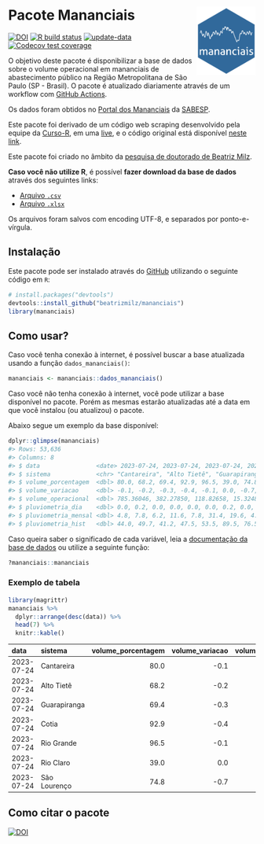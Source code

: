 
<!-- README.md is generated from README.Rmd. Please edit that file -->

# Pacote Mananciais <img src="man/figures/hexlogo.png" align="right" width = "120px"/>

<!-- badges: start -->

[![DOI](https://zenodo.org/badge/DOI/10.5281/zenodo.4733056.svg)](https://doi.org/10.5281/zenodo.4733056)
[![R build
status](https://github.com/beatrizmilz/mananciais/workflows/R-CMD-check/badge.svg)](https://github.com/beatrizmilz/mananciais/actions)
[![update-data](https://github.com/beatrizmilz/mananciais/actions/workflows/2-update_data.yaml/badge.svg)](https://github.com/beatrizmilz/mananciais/actions/workflows/2-update_data.yaml)
[![Codecov test
coverage](https://codecov.io/gh/beatrizmilz/mananciais/branch/master/graph/badge.svg)](https://codecov.io/gh/beatrizmilz/mananciais?branch=master)
<!-- badges: end -->

O objetivo deste pacote é disponibilizar a base de dados sobre o volume
operacional em mananciais de abastecimento público na Região
Metropolitana de São Paulo (SP - Brasil). O pacote é atualizado
diariamente através de um workflow com [GitHub
Actions](https://github.com/beatrizmilz/mananciais/actions).

Os dados foram obtidos no [Portal dos
Mananciais](http://mananciais.sabesp.com.br/Situacao) da
[SABESP](http://site.sabesp.com.br/site/Default.aspx).

Este pacote foi derivado de um código web scraping desenvolvido pela
equipe da [Curso-R](https://www.curso-r.com/), em uma
[live](https://youtu.be/jvZIxrMmOcQ), e o código original está
disponível [neste
link](https://github.com/curso-r/lives/blob/master/drafts/20200730_scraper_sabesp.R).

Este pacote foi criado no âmbito da [pesquisa de doutorado de Beatriz
Milz](https://beatrizmilz.github.io/tese/).

**Caso você não utilize R**, é possível **fazer download da base de
dados** através dos seguintes links:

- [Arquivo
  `.csv`](https://github.com/beatrizmilz/mananciais/raw/master/inst/extdata/mananciais.csv)
- [Arquivo
  `.xlsx`](https://github.com/beatrizmilz/mananciais/blob/master/inst/extdata/mananciais.xlsx?raw=true)

Os arquivos foram salvos com encoding UTF-8, e separados por
ponto-e-vírgula.

## Instalação

Este pacote pode ser instalado através do [GitHub](https://github.com/)
utilizando o seguinte código em `R`:

``` r
# install.packages("devtools")
devtools::install_github("beatrizmilz/mananciais")
library(mananciais)
```

## Como usar?

Caso você tenha conexão à internet, é possível buscar a base atualizada
usando a função `dados_mananciais()`:

``` r
mananciais <- mananciais::dados_mananciais() 
```

Caso você não tenha conexão à internet, você pode utilizar a base
disponível no pacote. Porém as mesmas estarão atualizadas até a data em
que você instalou (ou atualizou) o pacote.

Abaixo segue um exemplo da base disponível:

``` r
dplyr::glimpse(mananciais)
#> Rows: 53,636
#> Columns: 8
#> $ data                <date> 2023-07-24, 2023-07-24, 2023-07-24, 2023-07-24, 2…
#> $ sistema             <chr> "Cantareira", "Alto Tietê", "Guarapiranga", "Cotia…
#> $ volume_porcentagem  <dbl> 80.0, 68.2, 69.4, 92.9, 96.5, 39.0, 74.8, 80.1, 68…
#> $ volume_variacao     <dbl> -0.1, -0.2, -0.3, -0.4, -0.1, 0.0, -0.7, -0.2, -0.…
#> $ volume_operacional  <dbl> 785.36046, 382.27850, 118.82658, 15.32486, 108.219…
#> $ pluviometria_dia    <dbl> 0.0, 0.2, 0.0, 0.0, 0.0, 0.0, 0.2, 0.0, 0.2, 0.0, …
#> $ pluviometria_mensal <dbl> 4.8, 7.8, 6.2, 11.6, 7.8, 31.4, 19.6, 4.8, 7.6, 6.…
#> $ pluviometria_hist   <dbl> 44.0, 49.7, 41.2, 47.5, 53.5, 89.5, 76.5, 44.0, 49…
```

Caso queira saber o significado de cada variável, leia a [documentação
da base de
dados](https://beatrizmilz.github.io/mananciais/reference/mananciais.html)
ou utilize a seguinte função:

``` r
?mananciais::mananciais
```

### Exemplo de tabela

``` r
library(magrittr)
mananciais %>% 
  dplyr::arrange(desc(data)) %>% 
  head(7) %>%
  knitr::kable()
```

| data       | sistema      | volume_porcentagem | volume_variacao | volume_operacional | pluviometria_dia | pluviometria_mensal | pluviometria_hist |
|:-----------|:-------------|-------------------:|----------------:|-------------------:|-----------------:|--------------------:|------------------:|
| 2023-07-24 | Cantareira   |               80.0 |            -0.1 |          785.36046 |              0.0 |                 4.8 |              44.0 |
| 2023-07-24 | Alto Tietê   |               68.2 |            -0.2 |          382.27850 |              0.2 |                 7.8 |              49.7 |
| 2023-07-24 | Guarapiranga |               69.4 |            -0.3 |          118.82658 |              0.0 |                 6.2 |              41.2 |
| 2023-07-24 | Cotia        |               92.9 |            -0.4 |           15.32486 |              0.0 |                11.6 |              47.5 |
| 2023-07-24 | Rio Grande   |               96.5 |            -0.1 |          108.21942 |              0.0 |                 7.8 |              53.5 |
| 2023-07-24 | Rio Claro    |               39.0 |             0.0 |            5.32562 |              0.0 |                31.4 |              89.5 |
| 2023-07-24 | São Lourenço |               74.8 |            -0.7 |           66.43651 |              0.2 |                19.6 |              76.5 |

## Como citar o pacote

[![DOI](https://zenodo.org/badge/DOI/10.5281/zenodo.4733056.svg)](https://doi.org/10.5281/zenodo.4733056)
